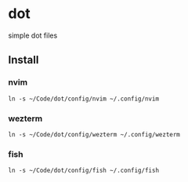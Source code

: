 # dot
simple dot files

## Install

### nvim

```
ln -s ~/Code/dot/config/nvim ~/.config/nvim
```

### wezterm

```
ln -s ~/Code/dot/config/wezterm ~/.config/wezterm
```

### fish

```
ln -s ~/Code/dot/config/fish ~/.config/fish
```


